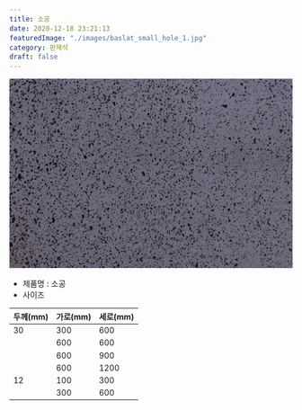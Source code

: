 ```yaml
---
title: 소공
date: 2020-12-18 23:21:13
featuredImage: "./images/baslat_small_hole_1.jpg"
category: 판재석
draft: false
---
```


![소공](./images/baslat_small_hole_1.jpg)

- 제품명 : 소공
- 사이즈

| 두께(mm) | 가로(mm) | 세로(mm) |
| ---- | -------- | -------- |
| 30   | 300      | 600      |
|      | 600      | 600      |
|      | 600      | 900      |
|      | 600      | 1200     |
| 12   | 100      | 300      |
|      | 300      | 600      |


